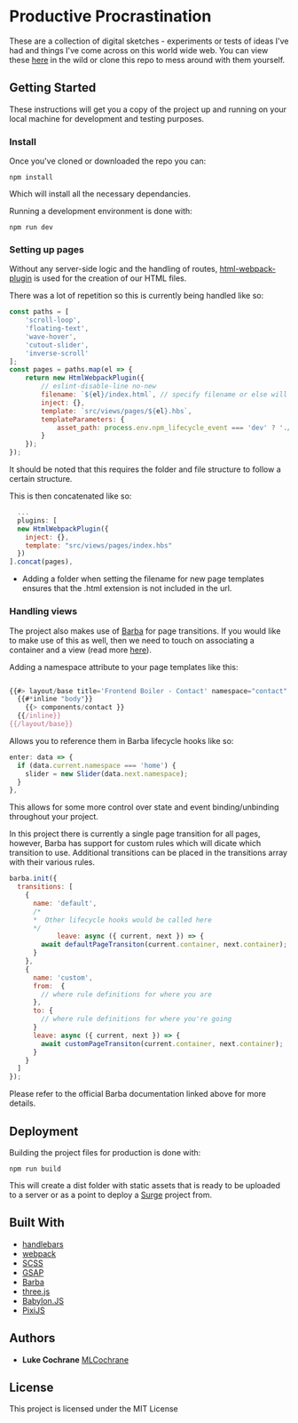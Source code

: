 # Productive Procrastination

These are a collection of digital sketches - experiments or tests of ideas I've had and things I've come across on this world wide web. You can view these [here](https://sketches.lukecochrane.ca/) in the wild or clone this repo to mess around with them yourself.

## Getting Started

These instructions will get you a copy of the project up and running on your local machine for development and testing purposes.

### Install

Once you've cloned or downloaded the repo you can:

```
npm install
```

Which will install all the necessary dependancies.

Running a development environment is done with:

```
npm run dev
```

### Setting up pages

Without any server-side logic and the handling of routes, [html-webpack-plugin](https://github.com/jantimon/html-webpack-plugin) is used for the creation of our HTML files.

There was a lot of repetition so this is currently being handled like so:

```javascript
const paths = [
	'scroll-loop',
	'floating-text',
	'wave-hover',
	'cutout-slider',
	'inverse-scroll'
];
const pages = paths.map(el => {
	return new HtmlWebpackPlugin({
		// eslint-disable-line no-new
		filename: `${el}/index.html`, // specify filename or else will overwrite default index.html
		inject: {},
		template: `src/views/pages/${el}.hbs`,
		templateParameters: {
			asset_path: process.env.npm_lifecycle_event === 'dev' ? './src' : ''
		}
	});
});
```

It should be noted that this requires the folder and file structure to follow a certain structure.

This is then concatenated like so:

```javascript
  ...
  plugins: [
  new HtmlWebpackPlugin({
    inject: {},
    template: "src/views/pages/index.hbs"
  })
].concat(pages),
```

-   Adding a folder when setting the filename for new page templates ensures that the .html extension is not included in the url.

### Handling views

The project also makes use of [Barba](https://github.com/barbajs/barba) for page transitions. If you would like to make use of this as well, then we need to touch on associating a container and a view (read more [here](https://barba.js.org/docs/v2/user/)).

Adding a namespace attribute to your page templates like this:

```javascript

{{#> layout/base title='Frontend Boiler - Contact' namespace="contact" }}
  {{#*inline "body"}}
    {{> components/contact }}
  {{/inline}}
{{/layout/base}}

```

Allows you to reference them in Barba lifecycle hooks like so:

```javascript
enter: data => {
  if (data.current.namespace === 'home') {
    slider = new Slider(data.next.namespace);
  }
},
```

This allows for some more control over state and event binding/unbinding throughout your project.

In this project there is currently a single page transition for all pages, however, Barba has support for custom rules which will dicate which transition to use. Additional transitions can be placed in the transitions array with their various rules.

```javascript
barba.init({
  transitions: [
    {
      name: 'default',
      /*
      *  Other lifecycle hooks would be called here
      */
			leave: async ({ current, next }) => {
        await defaultPageTransiton(current.container, next.container);
      }
    },
    {
      name: 'custom',
      from:  {
        // where rule definitions for where you are
      },
      to: {
        // where rule definitions for where you're going
      }
      leave: async ({ current, next }) => {
        await customPageTransiton(current.container, next.container);
      }
    }
  ]
});
```

Please refer to the official Barba documentation linked above for more details.

## Deployment

Building the project files for production is done with:

```
npm run build
```

This will create a dist folder with static assets that is ready to be uploaded to a server or as a point to deploy a [Surge](https://surge.sh/) project from.

## Built With

-   [handlebars](https://handlebarsjs.com/)
-   [webpack](https://webpack.js.org/)
-   [SCSS](https://sass-lang.com/)
-   [GSAP](https://greensock.com/gsap)
-   [Barba](https://barba.js.org/)
-   [three.js](https://threejs.org/)
-   [Babylon.JS](https://www.babylonjs.com)
-   [PixiJS](https://www.pixijs.com/)

## Authors

-   **Luke Cochrane** [MLCochrane](https://github.com/MLCochrane/)

## License

This project is licensed under the MIT License
